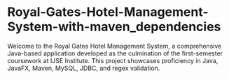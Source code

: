 # Royal-Gates-Hotel-Management-System-with-maven_dependencies
Welcome to the Royal Gates Hotel Management System, a comprehensive Java-based application developed as the culmination of the first-semester coursework at IJSE Institute. This project showcases proficiency in Java, JavaFX, Maven, MySQL, JDBC, and regex validation.
